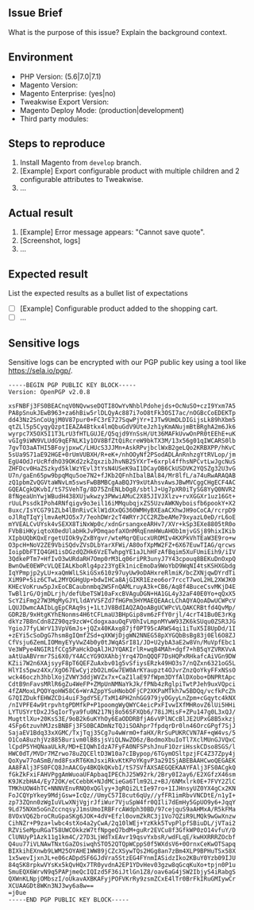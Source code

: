 Issue Brief
--
What is the purpose of this issue? Explain the background context.

Environment
--
* PHP Version: (5.6|7.0|7.1)
* Magento Version:
* Magento Enterprise: (yes|no)
* Tweakwise Export Version:
* Magento Deploy Mode: (production|development)
* Third party modules:

Steps to reproduce
--
1. Install Magento from `develop` branch.
2. [Example] Export configurable product with multiple children and 2 configurable attributes to Tweakwise.
4. ...

Actual result
--
1. [Example] Error message appears: "Cannot save quote".
2. [Screenshot, logs]
3. ...

Expected result
--
List the expected results as a bullet list of expectations
- [ ] [Example] Configurable product added to the shopping cart.
- [ ] ...

Sensitive logs
-- 
Sensitive logs can be encrypted with our PGP public key using a tool like https://sela.io/pgp/.
```
-----BEGIN PGP PUBLIC KEY BLOCK-----
Version: OpenPGP v2.0.8

xsFNBFj3FS0BEACnqV0NQvwseDQTI8OwYvNhblPdohejds+OcNuSO+czI9Yxm7A5
PA8pSnukJEwB963+za6hBiw5rlDLQyAc887i7oO8tFk3OSI7ac/nOGBcCoEDEKTp
dd43Nz2SnCoUgjM0V87pur0+FC3rE727SqwPjYr+IJTw9UmDLDIGijsLk89hXbm5
qtZLl5p5CyqyQzptIEAZA4Btkx4lmQbuGdV9UteJzh1yKmANujmBtBRghA2m6Jk6
wyrpc7X5OX5I1T3LrU3fHTLGUJE/Q5qjd9YnSsH/Ut36MAFkUvwOnPR0tEEhE+uK
vGIg9iWN9VLUdG9qEFNLK1y1OV8BfZtQiRcreW9bkTX3M/13x56g01qIWCARS0lb
7gvTO3aATHI5BFoyjpxwC/LHUcS3JJMn+AskRPvjbclWxB2geLQo2KRBXPP/hKvC
5sUa9S71aE92HGE+0rUmVUBXH/R+eK+/nhOOyNf2PSodADLAnRnhzgYtRVLop/jm
EgU4OdJrUcRfdhO39OKd2zkZqxzibJhvNB25YXrT+6xrpl4ffhsNPCvtLwJgcNuS
ZHFDcv0HaZSzkyd5klWzYEvl3tYsN4USeK9aI1DCayOB6CkUSDVK2YQSZg32U3vG
U7n/gaEn65pw9bpqMqu5oe7N2+fJKb2QFnhIbalBAl84/Mr8lfL/a74uRwARAQAB
zQ1pbmZvQGVtaWNvLm5swsFwBBMBCgAaBQJY9xUtAhsvAwsJBwMVCggCHgECF4AC
GQEACgkQKvbI/tS7SVehTg/8D75ZnENLbOg8/sbtlJ+Ug7pXR0iTySG8YyQ0NVR2
8fNgeaUnYwjWBudH438XUjwkwzy3PWwiAMuC2X85JIVJXlzv+rvXGGXr1uz16Gt+
rUuLPssdkIPoh4RNfqigv9o3eil16iMMqubqjxZS5UzvAWKNyboisfb6pookY+X2
8uxc/IsYCG791ZLb4lBnRivCklW1dXxQG360WMHyBXEaACXhwJH9oCoCA/rcrpD9
oJlRqTIqYjlmvAeMJO5x7/7eohDWr2cT4WRYrJCC2RZbeAMe79xyazL0eD/rL6oE
mYVEALCvUYsk4vSEXX8TiNxWp0c/xdnGrsangxeARHv7/XVr+kSp3EXe8805tR0o
FVbBiHKyiqtoX0edUlabHkJvPDmqaofaXOnMRqEnmHWuAHOb1mjvGSj89hixIKib
XIpbUQbKQxErgetUIOk9yZxBYgvr/wteMqrQEucxUROMIv4KXPkVhTEaW3E9ro+w
O3pcH+NoV2ZE9VbiSQdvZVsDLbYarXFWi/A80ofXpMW2FZ+6X67EuwTIAG/qrcws
IoipDbFTIQ4GH1isDGzdQZHk6VzETwhpgYE1aJLhHFzAfBqim5XuFUmiEih9/iIV
3QdkePTm7+HfIvO3wURdaRH7Omp0rM3Lq06riPR3unyJ7Y43cpouq8BEKuDnOxpQ
BwnOwE0EWPcVLQEIALKboRlg4pz23YgEk1nicEmoDa9WoYbD9WqNI4tsKSHXGbdg
IqYPmpjp2yLU+xaQmWlLSkiGSx610z97uyUw9oDAHxreRlmiK/bcZXNjqwDYrdTi
XiM9P+5iz6CTwL2MYQGHgUp+bdwIHCa8AjGIKR1Ezeo6or7rccT7woL2HL2XWJK0
KHEcVoKruw5pJxEoCBCaubnmbq2WSFnQAMLruyA3k+CB6/Aq8f4BuceCsvMKjD4E
TwBl1rG/OjmDLrjh/defUbeTSW10aFxcBVAguDGN+HA1GL4y32aF40E0Yo+qQxX5
ScYZiFmg27W3MqMyGJYLldAYVSFZd7fHGPm3HYMAEQEAAcLChAQYAQoADwUCWPcV
LQUJDwmcAAIbLgEpCRAq9sj+1LtJV8BdIAQZAQoABgUCWPcVLQAKCRBtfd4QvMp/
GDR2B/9xHtgKYhENonms4H6tCFLmaU3BHpGip8vm6zFfY0rjl/4crT41Bu0E3rKg
dkYz7B8nCdn8ZZ90qz9zcW+CdogxaauOqFV0hIvLmpnMYwW93ZK6kSUqu0ZSR3JG
YgioJ7fyLWrV13VpV6mJs+jQZx40KAxg87jf0PT95cARWS4qi1iTuX5I8UpDd/1I
+zEYi5cSoDgG7hsm8gIQmfZSd+qXKWjDjgWN2NNEG58pXYGQbBsBg83j0El6O8ZJ
CfVsju6ZemLIOMmyEYyVwZ4b0y0tJWqASrI81/JD+U2ybA3aE2w8Vn/MuVpfEbc1
Ve3WPye4NGIR1fCCg5PaHckDqAlJHJYQAKIrlR+wqB4MAh+dgf7+hB5qYZVRKVvA
aAtUaABVrmr7Si6X0/Y4ACcYG9OXAhbjYrq47DnQQQF7DsHQPxRHkafcAiVGn9DW
KZii7W2n6XAjsyyF8pT6QEFZuAxbv01g5vSfiysERzk49HO3s7/nQZxn6321oG5L
HlYIs5pwz4Xx/XgO67EwCyjzbO2LmGw7EW0ArKYaupzt4OJvrZnzQoYkyFFxNSsO
wck46oczh3hblXojZVWY3ddjWVZx7x+CaZ1laE97fWpm3DYfAlDXobo+DNPRtApc
CdtB9nFavsMRlR6gZu4WeFP+ZMpUnNMNaYkJk/fPNb4zRglpiTwtPJeh9uxVQpci
4fZAMoxLPQOYqoHW58C6+WrAZppYSuHNobOFjCP2XKPaMTkh7w5BDQq/vcfkPcZh
G7QIZDukfEHWZCDi4uiF3gdY5E/TxM14PH2nhGG979jyOGyyLnZpm+cGqytc4kNX
/nIVPFE4w9trpvhtgPDMfkP+P1poomgWyQWYC4eicPxFIvwIXfMHRovZ6lUi5HHi
LYTUSYrtDx2J5qIorTya9fu0N217Nj8o56SFXQb6/78iJMisF+ZPu147g0L3xQJ/
MugttlXu+20KsS3E/9oB2k6uKYhOy6EaODDRBfjA6vVPlNCcBlJE2UPxG8B5xkzj
4SFp6tzuvhMJzsBNBFj3FS0BCADmNzTQJiSOAhpr7fpdqrDr0ln46OrcGPgf7SjJ
SajaEV1Bdq33xXGMC/TxjTqj35Cg7u4wWrmO+faHX/RrSuPUKRCVN7AF+qW4vs/5
O1CoA8uzhjVz885Burivm0lB8sjsViQLNwZO6z/BodmoXbuIoTl7XclMUnGJVQxC
lCpdP5YHQNaaULkR/MD+EIQWhIdzA7FyFA0NFSPshJnuF1OzriHsskCDso8SGS/l
HWC0dT/MVDr7MZrwo78uZQCEltD3W10a7cIBypop/6TGymOSltpzjFC4Z37Zpy4j
QoXyw77oASmB/md8FsxRT6KmJsxiRkvKtKPoYKgvP3a29ISjABEBAAHCwoQEGAEK
AA8FAlj3FS0FCQ8JnAACGy4BKQkQKvbI/tS7SVfAXSAEGQEKAAYFAlj3FS0ACgkQ
fGkZkFxiFAHVPggAmWuoaUFApbaqIPEChJ25W92rk/2Bry0I2ay6/E2XGfzX46sm
K9JKzbHA4/Ey72OK/eCCebbK+NJdMCieGa6Tlm92Lz+BJ/6NMxlrk0E+7FVY2ZlC
TMKhUOW4hTC+NNNVEnvRNQ0xQGlyy+3gRQi2LtIe97ro+1IJHnsyUZ0YX4gCx2KN
FoJCQYpYkey9MdjGsw+IcQz//UmyC57I8cut6qUy//yfFR1imRbvVNCDtE/n1yI+
zp73ZQnn0zWgIuVLwXNjVgjrJfiWur7VjuSpW4fr0QIli7dEmHy5GpUO9y6+JqqY
9Ld75NXm5oGnZccnqsyJ1msUmoIRBFrcAWdph30BD/97cejquS9aAHMxA/R5kFMa
8VOxVQ62broCRuGpaSKg6JOK+4dV+Efzl0ovmZkRC3j1Vo7QZiR9LMQk9wGwXnzw
CihNZr+P9za+lwbc4stXo4a2yCwA/2q10lWEj+YzKkk5TvpPlpfSBiuDL/jVTai2
RZViSeMpuRGaT58UWCOkkzW7tfNpgeQ7bdM+guRr2EVCu8f3GfkWP0zO14vfuY/D
ClUNUyP1Azk11g1km4C/27D3LjWdTxEAvr19qsvYxbsR/wdFLqE/kwHXRRRZOcbf
Q4uu77iVLNAwTNxtGaZOsiwqhSTO52QTQpWCppS0f5WXdsV6+0OrnxCeKwOTSapq
BIXkihEXnwb9LWM25OYAHE1WW89jCZcXSywTQs2HGg8an7zBm4XLP9BPHuTSx58X
1x5wevIjxnJL+e06cADpdSF6GJdVra5StzEG4FYnmIASidzIko2KBuY0Yzb09IJU
84qSK8rpkwVYsKx5kQvHQx7TR0yvdnA2EP1YDvHev03gzw8qGcqKuXo+tpjn0P1u
SmuEQX6WrvN9q5PAPjmeQcIQIzd5F36iJtlGn1Z8/oav6aG4jSW2IbjyS4iRabgS
QXWnKLNpjOMbszI/oUkavAXBKAFyjPOFVKrRy9zsmZCxE4lTr0BrFkIRuGMIywCr
XCUAAGDt8WKn3NJ3wy6a8w==
=j0ue
-----END PGP PUBLIC KEY BLOCK-----
```

